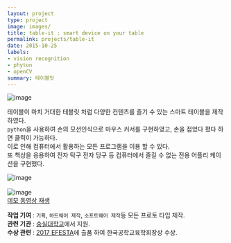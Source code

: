 ```yaml
---
layout: project
type: project
image: images/
title: table-it : smart device on your table
permalink: projects/table-it
date: 2015-10-25
labels:
- vision recognition
- phyton
- openCV
summary: 테이블잇
---
```


![image](https://user-images.githubusercontent.com/55519519/126889144-c768e3af-db53-46de-910d-5e8e5b18b05b.png)<br>

테이블이 마치 거대한 테블릿 처럼 다양한 컨텐츠를 즐기 수 있는 스마트 테이블을 제작하였다.<br>
`python`을 사용하여 손의 모션인식으로 마우스 커서를 구현하였고, 손을 접었다 폈다 하면 클릭이 가능하다. <br>
이로 인해 컴퓨터에서 활용하는 모든 프로그램을 이용 할 수 있다.<br>
또 책상을 응용하여 전자 탁구 전자 당구 등 컴퓨터에서 즐길 수 없는 전용 어플리 케이션을 구현했다.<br>

![image](https://user-images.githubusercontent.com/55519519/126889150-dae21626-015d-42ba-a290-a2bc69fabf16.png)<br><br>
![image](https://user-images.githubusercontent.com/55519519/126910489-caed3c0b-e919-41e0-a5bf-9f6129087a90.png)<br>
[데모 동영상 재생]

<b>작업 기여</b> : `기획`, `하드웨어 제작`, `소프트웨어 제작`등 모든 프로토 타입 제작.  <br>
<b>관련 기관</b> : [숭실대학교]에서 지원.<br>
<b>수상 관련</b> : [2017 EFESTA]에 출품 하여 한국공학교육학회장상 수상.<br>

[데모 동영상 재생]: https://drive.google.com/file/d/1mOlBm2TFQ5ZDGcoSLmAbuFFRx_650tEs/view?usp=sharing
[숭실대학교]:        https://ssu.ac.kr/
[2017 EFESTA]:      http://e2festa.kr/
